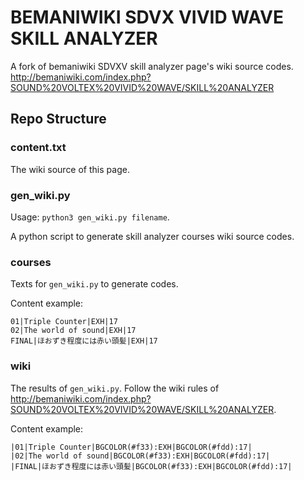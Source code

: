# BEMANIWIKI SDVX VIVID WAVE SKILL ANALYZER

A fork of bemaniwiki SDVXV skill analyzer page's wiki source codes. http://bemaniwiki.com/index.php?SOUND%20VOLTEX%20VIVID%20WAVE/SKILL%20ANALYZER

## Repo Structure

### content.txt

The wiki source of this page.

### gen_wiki.py

Usage: `python3 gen_wiki.py filename`.

A python script to generate skill analyzer courses wiki source codes.

### courses

Texts for `gen_wiki.py` to generate codes.

Content example:

```
01|Triple Counter|EXH|17
02|The world of sound|EXH|17
FINAL|ほおずき程度には赤い頭髪|EXH|17
```

### wiki

The results of `gen_wiki.py`. Follow the wiki rules of http://bemaniwiki.com/index.php?SOUND%20VOLTEX%20VIVID%20WAVE/SKILL%20ANALYZER.

Content example:

```
|01|Triple Counter|BGCOLOR(#f33):EXH|BGCOLOR(#fdd):17|
|02|The world of sound|BGCOLOR(#f33):EXH|BGCOLOR(#fdd):17|
|FINAL|ほおずき程度には赤い頭髪|BGCOLOR(#f33):EXH|BGCOLOR(#fdd):17|
```

